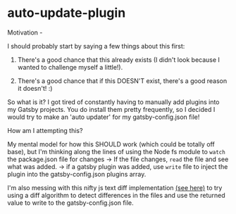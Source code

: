 # auto-update-plugin

Motivation -

I should probably start by saying a few things about this first:

1. There's a good chance that this already exists (I didn't look because I wanted to challenge myself a little!).

2. There's a good chance that if this DOESN'T exist, there's a good reason it doesn't! :)

So what is it? I got tired of constantly having to manually add plugins into my Gatsby projects. You do install them pretty frequently, so I decided I would try to make an 'auto updater' for my gatsby-config.json file!

How am I attempting this?

My mental model for how this SHOULD work (which could be totally off base), but I'm thinking along the lines of using the Node fs module to `watch` the package.json file for changes -> If the file changes, `read` the file and see what was added. -> if a gatsby plugin was added, use `write` file to inject the plugin into the gatsby-config.json plugins array.

I'm also messing with this nifty js text diff implementation <a href="https://yarnpkg.com/en/package/diff">(see here)</a> to try using a diff algorithm to detect differences in the files and use the returned value to write to the gatsby-config.json file. 

